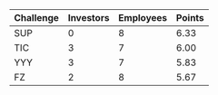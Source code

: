 Challenge | Investors | Employees | Points
--- | --- | --- | ---
SUP | 0 | 8 | 6.33
TIC | 3 | 7 | 6.00
YYY | 3 | 7 | 5.83
FZ | 2 | 8 | 5.67
